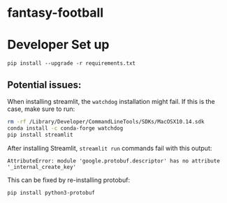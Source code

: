# fantasy-football


# Developer Set up

```
pip install --upgrade -r requirements.txt
```

## Potential issues:

When installing streamlit, the `watchdog` installation might fail. If this is
the case, make sure to run:
```bash
rm -rf /Library/Developer/CommandLineTools/SDKs/MacOSX10.14.sdk
conda install -c conda-forge watchdog
pip install streamlit
```

After installing Streamlit, `streamlit run` commands fail with this output:
```
AttributeError: module 'google.protobuf.descriptor' has no attribute '_internal_create_key'
```
This can be fixed by re-installing protobuf:
```bash
pip install python3-protobuf
```
